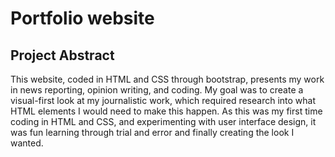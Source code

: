 # Portfolio website

## Project Abstract

This website, coded in HTML and CSS through bootstrap, presents my work in news reporting, opinion writing, and coding. My goal was to create a visual-first look at my journalistic work, which required research into what HTML elements I would need to make this happen. As this was my first time coding in HTML and CSS, and experimenting with user interface design, it was fun learning through trial and error and finally creating the look I wanted.
